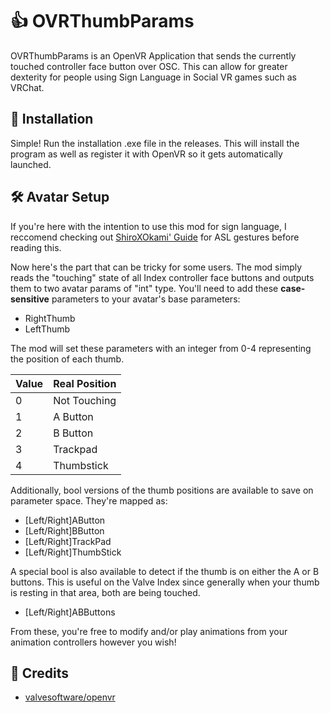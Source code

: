 # 👍 OVRThumbParams
OVRThumbParams is an OpenVR Application that sends the currently touched controller face button over OSC. This can allow for greater dexterity for people using Sign Language in Social VR games such as VRChat.

## 💾 Installation

Simple! Run the installation .exe file in the releases. This will install the program as well as register it with OpenVR so it gets automatically launched.

## 🛠 Avatar Setup

If you're here with the intention to use this mod for sign language, I reccomend checking out [ShiroXOkami' Guide](https://github.com/ShiroXOkami/ASL-Gestures-Simplified) for ASL gestures before reading this.

Now here's the part that can be tricky for some users. The mod simply reads the "touching" state of all Index controller face buttons and outputs them to two avatar params of "int" type.
You'll need to add these **case-sensitive** parameters to your avatar's base parameters:

* RightThumb
* LeftThumb

The mod will set these parameters with an integer from 0-4 representing the position of each thumb.

| Value | Real Position |
| ----- | ------------- |
| 0     | Not Touching  |
| 1     | A Button      |
| 2     | B Button      |
| 3     | Trackpad      |
| 4     | Thumbstick    |

Additionally, bool versions of the thumb positions are available to save on parameter space. They're mapped as:

* \[Left/Right]AButton
* \[Left/Right]BButton
* \[Left/Right]TrackPad
* \[Left/Right]ThumbStick

A special bool is also available to detect if the thumb is on either the A or B buttons. This is useful
on the Valve Index since generally when your thumb is resting in that area, both are being touched.

* \[Left/Right]ABButtons

From these, you're free to modify and/or play animations from your animation controllers however you wish!

## 👋 Credits
* [valvesoftware/openvr](https://github.com/valvesoftware/openvr)
